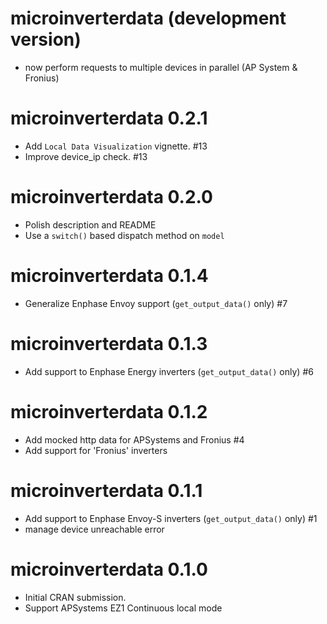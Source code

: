# microinverterdata (development version)

* now perform requests to multiple devices in parallel (AP System & Fronius)

# microinverterdata 0.2.1

* Add `Local Data Visualization` vignette. #13
* Improve device_ip check. #13

# microinverterdata 0.2.0

* Polish description and README
* Use a `switch()` based dispatch method on `model`

# microinverterdata 0.1.4

* Generalize Enphase Envoy support (`get_output_data()` only) #7

# microinverterdata 0.1.3

* Add support to Enphase Energy inverters (`get_output_data()` only) #6

# microinverterdata 0.1.2

* Add mocked http data for APSystems and Fronius #4
* Add support for 'Fronius' inverters 

# microinverterdata 0.1.1

* Add support to Enphase Envoy-S inverters (`get_output_data()` only) #1
* manage device unreachable error

# microinverterdata 0.1.0

* Initial CRAN submission.
* Support APSystems EZ1 Continuous local mode
